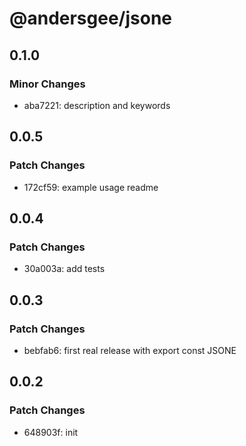# @andersgee/jsone

## 0.1.0

### Minor Changes

- aba7221: description and keywords

## 0.0.5

### Patch Changes

- 172cf59: example usage readme

## 0.0.4

### Patch Changes

- 30a003a: add tests

## 0.0.3

### Patch Changes

- bebfab6: first real release with export const JSONE

## 0.0.2

### Patch Changes

- 648903f: init
